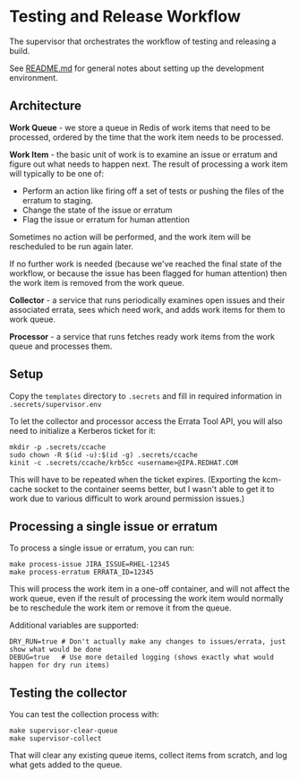 # Testing and Release Workflow

The supervisor that orchestrates the workflow of testing and releasing a build.

See [README.md](README.md) for general notes about setting up the development environment.

## Architecture

**Work Queue** - we store a queue in Redis of work items that need to be processed, ordered by the time that the work item needs to be processed.

**Work Item** - the basic unit of work is to examine an issue or erratum and figure out what needs to happen next. The result of processing a work item will typically to be one of:

 - Perform an action like firing off a set of tests or pushing the files of the erratum to staging.
 - Change the state of the issue or erratum
 - Flag the issue or erratum for human attention

 Sometimes no action will be performed, and the work item will be rescheduled to be run again later.

 If no further work is needed (because we've reached the final state of the workflow, or because the issue has been flagged for human attention) then the work item is removed from the work queue.

**Collector** - a service that runs periodically examines open issues and their associated errata, sees which need work, and adds work items for them to work queue.

**Processor** - a service that runs fetches ready work items from the work queue and processes them.

## Setup

Copy the `templates` directory to `.secrets` and fill in required information in `.secrets/supervisor.env`

To let the collector and processor access the Errata Tool API, you will also need to initialize a Kerberos ticket for it:

```
mkdir -p .secrets/ccache
sudo chown -R $(id -u):$(id -g) .secrets/ccache
kinit -c .secrets/ccache/krb5cc <username>@IPA.REDHAT.COM
```

This will have to be repeated when the ticket expires. (Exporting the kcm-cache
socket to the container seems better, but I wasn't able to get it to work due
to various difficult to work around permission issues.)

## Processing a single issue or erratum

To process a single issue or erratum, you can run:

```
make process-issue JIRA_ISSUE=RHEL-12345
make process-erratum ERRATA_ID=12345
```

This will process the work item in a one-off container,
and will not affect the work queue,
even if the result of processing the work item would normally be to reschedule the work item or remove it from the queue.

Additional variables are supported:

```
DRY_RUN=true # Don't actually make any changes to issues/errata, just show what would be done
DEBUG=true   # Use more detailed logging (shows exactly what would happen for dry run items)
```

## Testing the collector

You can test the collection process with:

```
make supervisor-clear-queue
make supervisor-collect
```

That will clear any existing queue items, collect items from scratch,
and log what gets added to the queue.
